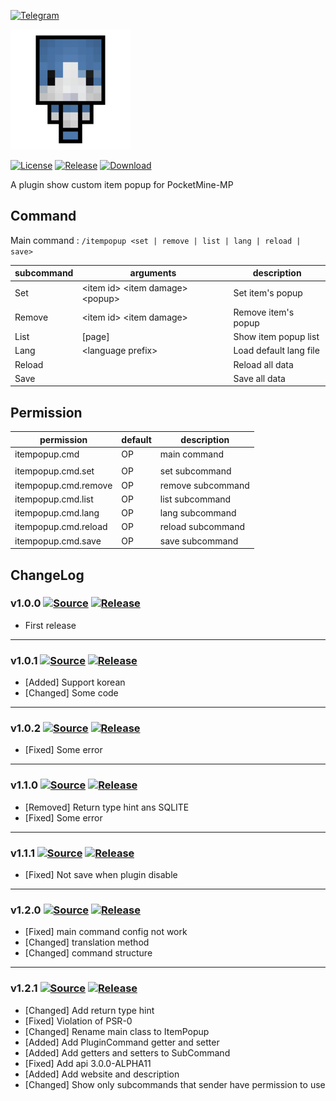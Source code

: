 [![Telegram](https://img.shields.io/badge/Telegram-PresentKim-blue.svg?logo=telegram)](https://t.me/PresentKim)

[![icon/192x192](meta/icon/192x192.png?raw=true)]()

[![License](https://img.shields.io/github/license/PMMPPlugin/ItemPopup.svg?label=License)](LICENSE)
[![Release](https://img.shields.io/github/release/PMMPPlugin/ItemPopup.svg?label=Release)](https://github.com/PMMPPlugin/ItemPopup/releases/latest)
[![Download](https://img.shields.io/github/downloads/PMMPPlugin/ItemPopup/total.svg?label=Download)](https://github.com/PMMPPlugin/ItemPopup/releases/latest)


A plugin show custom item popup for PocketMine-MP

## Command
Main command : `/itempopup <set | remove | list | lang | reload | save>`

| subcommand | arguments                             | description            |
| ---------- | ------------------------------------- | ---------------------- |
| Set        | \<item id\> \<item damage\> \<popup\> | Set item's popup       |
| Remove     | \<item id\> \<item damage\>           | Remove item's popup    |
| List       | \[page\]                              | Show item popup list   |
| Lang       | \<language prefix\>                   | Load default lang file |
| Reload     |                                       | Reload all data        |
| Save       |                                       | Save all data          |




## Permission
| permission           | default | description       |
| -------------------- | ------- | ----------------- |
| itempopup.cmd        | OP      | main command      |
|                      |         |                   |
| itempopup.cmd.set    | OP      | set  subcommand   |
| itempopup.cmd.remove | OP      | remove subcommand |
| itempopup.cmd.list   | OP      | list subcommand   |
| itempopup.cmd.lang   | OP      | lang subcommand   |
| itempopup.cmd.reload | OP      | reload subcommand |
| itempopup.cmd.save   | OP      | save subcommand   |




## ChangeLog
### v1.0.0 [![Source](https://img.shields.io/badge/source-v1.0.0-blue.png?label=source)](https://github.com/PMMPPlugin/ItemPopup/tree/v1.0.0) [![Release](https://img.shields.io/github/downloads/PMMPPlugin/ItemPopup/v1.0.0/total.png?label=download&colorB=1fadad)](https://github.com/PMMPPlugin/ItemPopup/releases/v1.0.0)
- First release
  
  
---
### v1.0.1 [![Source](https://img.shields.io/badge/source-v1.0.1-blue.png?label=source)](https://github.com/PMMPPlugin/ItemPopup/tree/v1.0.1) [![Release](https://img.shields.io/github/downloads/PMMPPlugin/ItemPopup/v1.0.1/total.png?label=download&colorB=1fadad)](https://github.com/PMMPPlugin/ItemPopup/releases/v1.0.1)
- \[Added\] Support korean
- \[Changed\] Some code
  
  
---
### v1.0.2 [![Source](https://img.shields.io/badge/source-v1.0.2-blue.png?label=source)](https://github.com/PMMPPlugin/ItemPopup/tree/v1.0.2) [![Release](https://img.shields.io/github/downloads/PMMPPlugin/ItemPopup/v1.0.2/total.png?label=download&colorB=1fadad)](https://github.com/PMMPPlugin/ItemPopup/releases/v1.0.2)
- \[Fixed\] Some error
  
  
---
### v1.1.0 [![Source](https://img.shields.io/badge/source-v1.1.0-blue.png?label=source)](https://github.com/PMMPPlugin/ItemPopup/tree/v1.1.0) [![Release](https://img.shields.io/github/downloads/PMMPPlugin/ItemPopup/v1.1.0/total.png?label=download&colorB=1fadad)](https://github.com/PMMPPlugin/ItemPopup/releases/v1.1.0)
- \[Removed\] Return type hint ans SQLITE
- \[Fixed\] Some error
  
  
---
### v1.1.1 [![Source](https://img.shields.io/badge/source-v1.1.1-blue.png?label=source)](https://github.com/PMMPPlugin/ItemPopup/tree/v1.1.1) [![Release](https://img.shields.io/github/downloads/PMMPPlugin/ItemPopup/v1.1.1/total.png?label=download&colorB=1fadad)](https://github.com/PMMPPlugin/ItemPopup/releases/v1.1.1)
- \[Fixed\] Not save when plugin disable
  
  
---
### v1.2.0 [![Source](https://img.shields.io/badge/source-v1.2.0-blue.png?label=source)](https://github.com/PMMPPlugin/ItemPopup/tree/v1.2.0) [![Release](https://img.shields.io/github/downloads/PMMPPlugin/ItemPopup/v1.2.0/total.png?label=download&colorB=1fadad)](https://github.com/PMMPPlugin/ItemPopup/releases/v1.2.0)
- \[Fixed\] main command config not work
- \[Changed\] translation method
- \[Changed\] command structure
  
  
---
### v1.2.1 [![Source](https://img.shields.io/badge/source-v1.2.1-blue.png?label=source)](https://github.com/PMMPPlugin/ItemPopup/tree/v1.2.1) [![Release](https://img.shields.io/github/downloads/PMMPPlugin/ItemPopup/v1.2.1/total.png?label=download&colorB=1fadad)](https://github.com/PMMPPlugin/ItemPopup/releases/v1.2.1)
- \[Changed\] Add return type hint
- \[Fixed\] Violation of PSR-0
- \[Changed\] Rename main class to ItemPopup
- \[Added\] Add PluginCommand getter and setter
- \[Added\] Add getters and setters to SubCommand
- \[Fixed\] Add api 3.0.0-ALPHA11
- \[Added\] Add website and description
- \[Changed\] Show only subcommands that sender have permission to use
